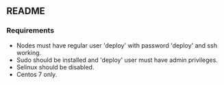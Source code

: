 ## README ##
### Requirements ###
* Nodes must have regular user 'deploy' with password 'deploy' and ssh working.
* Sudo should be installed and 'deploy' user must have admin privileges.
* Selinux should be disabled.
* Centos 7 only.